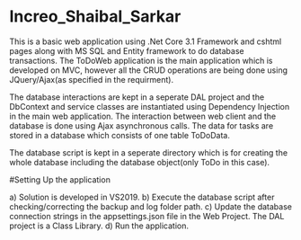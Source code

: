 # Increo_Shaibal_Sarkar

This is a basic web application using .Net Core 3.1 Framework and cshtml pages along with MS SQL and Entity framework to do database transactions. The ToDoWeb application is the main application which is developed on MVC, however all the CRUD operations are being done using JQuery/Ajax(as specified in the requirment).

The database interactions are kept in a seperate DAL project and the DbContext and service classes are instantiated using Dependency Injection in the main web application. The interaction between web client and the database is done using Ajax asynchronous calls. The data for tasks are stored in a database which consists of one table ToDoData. 

The database script is kept in a seperate directory which is for creating the whole database including the database object(only ToDo in this case).

#Setting Up the application

a) Solution is developed in VS2019.
b) Execute the database script after checking/correcting the backup and log folder path.
c) Update the database connection strings in the appsettings.json file in the Web Project. The DAL project is a Class Library.
d) Run the application.
